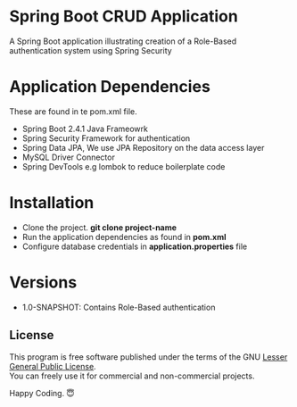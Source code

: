 # Spring Boot CRUD Application
A Spring Boot application illustrating creation of a Role-Based authentication system
using Spring Security

# Application Dependencies
These are found in te pom.xml file.

* Spring Boot 2.4.1 Java Frameowrk <br/>
* Spring Security Framework for authentication <br/>
* Spring Data JPA, We use JPA Repository on the data access layer <br/>
* MySQL Driver Connector <br/>
* Spring DevTools e.g lombok to reduce boilerplate code

# Installation
* Clone the project.  **git clone project-name**  <br/>
* Run the application dependencies as found in **pom.xml** <br/>
* Configure database credentials in **application.properties** file<br/>

# Versions

* 1.0-SNAPSHOT: Contains Role-Based authentication

## License
This program is free software published under the terms of the GNU [Lesser General Public License](http://www.gnu.org/copyleft/lesser.html). <br/>
You can freely use it for commercial and non-commercial projects.

Happy Coding. 😇
